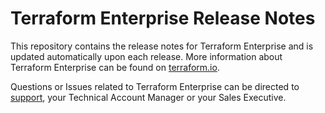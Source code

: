 # Terraform Enterprise Release Notes

This repository contains the release notes for Terraform Enterprise and is updated automatically upon each release. More information about Terraform Enterprise can be found on [terraform.io](https://www.terraform.io/docs/enterprise/). 

Questions or Issues related to Terraform Enterprise can be directed to [support](https://support.hashicorp.com), your Technical Account Manager or your Sales Executive. 